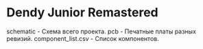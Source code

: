 # Dendy Junior Remastered

schematic - Схема всего проекта.
pcb - Печатные платы разных ревизий.
component_list.csv - Список компонентов.